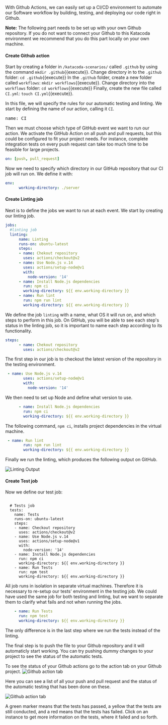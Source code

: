 With Github Actions, we can easily set up a CI/CD environment to automate our Software workflow by building, testing, and deploying our code right in Github. 

**Note:** The following part needs to be set up with your own Github repository. If you do not want to connect your Github to this Katacoda environment we recommend that you do this part locally on your own machine.

#### Create Github action
Start by creating a folder in `/katacoda-scenarios/` called `.github` by using the command `mkdir .github`{{execute}}.
Change directory in to the `.github` folder: `cd .github`{{execute}}
In the `.github` folder, create a new folder called `workflows`: `mkdir workflows`{{execute}}.
Change directory into the `workflows` folder: `cd workflows`{{execute}}
Finally, create the new file called `CI.yml`: `touch CI.yml`{{execute}}.

In this file, we will specify the rules for our automatic testing and linting. We start by defining the name of our action, calling it `CI`.

<pre class="file" data-filename=".github/workflows/CI.yml" data-target="replace">
name: CI
</pre>

Then we must choose which type of GitHub event we want to run our action. We activate the GitHub Action on all push and pull requests, but this could be configured to fit your project needs. For instance, complete integration tests on every push request can take too much time to be feasible for large projects.

```yml
on: [push, pull_request]
```

Now we need to specify which directory in our GitHub repository that our CI job will run on. We define it with:

```yml
env: 
      working-directory: ./server
```

#### Create Linting job
Next is to define the jobs we want to run at each event. We start by creating our linting job.

```yml
jobs: 
  #linting job
  linting:
      name: Linting
      runs-on: ubuntu-latest
      steps: 
      - name: Chekout repository
        uses: actions/checkout@v2
      - name: Use Node.js v.14
        uses: actions/setup-node@v1
        with:
          node-version: '14'
      - name: Install Node.js dependencies
        run: npm ci
        working-directory: ${{ env.working-directory }}
      - name: Run lint
        run: npm run lint
        working-directory: ${{ env.working-directory }}
```

We define the job `linting` with a name, what OS it will run on, and which steps to perform in this job. On GitHub, you will be able to see each step's status in the linting job, so it is important to name each step according to its functionality.

```yml
steps: 
      - name: Chekout repository
        uses: actions/checkout@v2
```
The first step in our job is to checkout the latest version of the repository in the testing environment.

```yml
 - name: Use Node.js v.14
        uses: actions/setup-node@v1
        with:
          node-version: '14'
```

We then need to set up Node and define what version to use.

```yml
      - name: Install Node.js dependencies
        run: npm ci
        working-directory: ${{ env.working-directory }}
```

The following command, `npm ci`, installs project dependencies in the virtual machine.

```yml
 - name: Run lint
        run: npm run lint
        working-directory: ${{ env.working-directory }}
```
Finally we run the linting, which produces the following output on GitHub.

![Linting Output](https://github.com/nwessman/katacoda-scenarios/blob/main/CI/assets/Linting-output.jpg?raw=true)


#### Create Test job
Now we define our test job:

<pre><code class="yml">
  # Tests job
  tests:
    name: Tests
    runs-on: ubuntu-latest
    steps:
    - name: Checkout repository
      uses: actions/checkout@v2
    - name: Use Node.js v.14
      uses: actions/setup-node@v1
      with:
        node-version: '14'
    - name: Install Node.js dependencies
      run: npm ci
      working-directory: ${{ env.working-directory }}
    - name: Run Tests
      run: npm test
      working-directory: ${{ env.working-directory }}
</code></pre>

All job runs in isolation in separate virtual machines. Therefore it is necessary to re-setup our tests' environment in the testing job. We could have used the same job for both testing and linting, but we want to separate them to clarify what fails and not when running the jobs.

```yml
    - name: Run Tests
      run: npm test
      working-directory: ${{ env.working-directory }}
```
The only difference is in the last step where we run the tests instead of the linting.


The final step is to push the file to your Github repository and it will automaticly start working. You can try pushing dummy changes to your project to see the status of the automatic tests.

To see the status of your Github actions go to the action tab on your Github project.
![Github action tab](https://github.com/nwessman/katacoda-scenarios/blob/main/CI/assets/Action-bar.jpg?raw=true)

Here you can see a list of all your push and pull request and the status of the automatic testing that has been done on these.

![Github action tab](https://github.com/nwessman/katacoda-scenarios/blob/main/CI/assets/Actions-workflow.jpg?raw=true)

A green marker means that the tests has passed, a yellow that the tests are still conducted, and a red means that the tests has failed. Click on an instance to get more information on the tests, where it failed and so forth.

